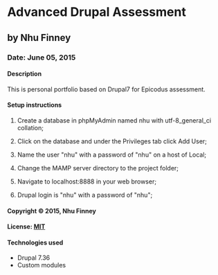 # Advanced Drupal Assessment
## by Nhu Finney
### Date: June 05, 2015
#### Description
This is personal portfolio based on Drupal7 for Epicodus assessment.



#### Setup instructions

1. Create a database in phpMyAdmin named nhu with utf-8_general_ci collation;

2. Click on the database and under the Privileges tab click Add User;

3. Name the user "nhu" with a password of "nhu" on a host of Local;

4. Change the MAMP server directory to the project folder;

5. Navigate to localhost:8888 in your web browser;

6. Drupal login is "nhu" with a password of "nhu";

#### Copyright © 2015, Nhu Finney

#### License: [MIT](https://github.com/twbs/bootstrap/blob/master/LICENSE)  

#### Technologies used

- Drupal 7.36
- Custom modules
